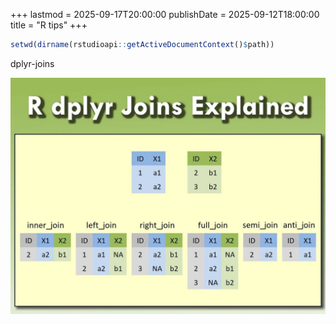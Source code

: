 +++
lastmod = 2025-09-17T20:00:00
publishDate = 2025-09-12T18:00:00
title = "R tips"
+++

```r
setwd(dirname(rstudioapi::getActiveDocumentContext()$path))
```

dplyr-joins

![alt text](images/微信图片_20240717110511.jpg)